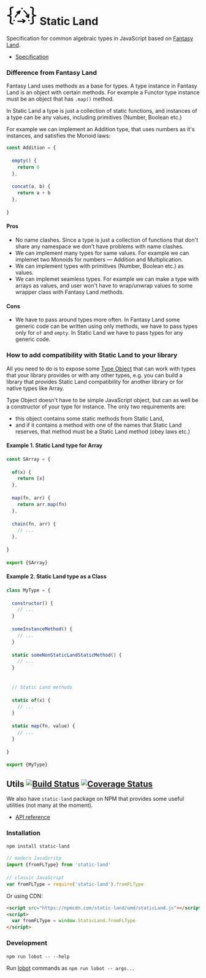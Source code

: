 # <img width="80" height="50" src="./logo/logo.svg" /> Static Land

Specification for common algebraic types in JavaScript
based on [Fantasy Land](https://github.com/fantasyland/fantasy-land).

* [Specification](docs/spec.md)

### Difference from Fantasy Land

Fantasy Land uses methods as a base for types. A type instance in Fantasy Land
is an object with certain methods. For example a Functor type instance must be an object
that has `.map()` method.

In Static Land a type is just a collection of static functions, and instances
of a type can be any values, including primitives (Number, Boolean etc.)

For example we can implement an Addition type, that uses numbers as it's instances,
and satisfies the Monoid laws:

```js
const Addition = {

  empty() {
    return 0
  },

  concat(a, b) {
    return a + b
  },

}
```

#### Pros

  - No name clashes. Since a type is just a collection of functions that don't
    share any namespace we don't have problems with name clashes.
  - We can implement many types for same values. For example we can implemet
    two Monoids for numbers — Addition and Multiplication.
  - We can implement types with primitives (Number, Boolean etc.) as values.
  - We can implemet seamless types. For example we can make a type with
    arrays as values, and user won't have to wrap/unwrap values to some
    wrapper class with Fantasy Land methods.

#### Cons

  - We have to pass around types more often.
    In Fantasy Land some generic code can be written using only methods,
    we have to pass types only for `of` and `empty`. In Static Land we have
    to pass types for any generic code.

### How to add compatibility with Static Land to your library

All you need to do is to expose some [Type Object](docs/spec.md#type) that can work with types that your library provides or with any other types, e.g. you can build a library that provides Static Land compatibility for another library or for native types like Array.

Type Object doesn't have to be simple JavaScript object, but can as well be a constructor of your type for instance. The only two requirements are:

- this object contains some static methods from Static Land,
- and if it contains a method with one of the names that Static Land reserves, that method must be a Static Land method (obey laws etc.)

#### Example 1. Static Land type for Array

```js
const SArray = {

  of(x) {
    return [x]
  },

  map(fn, arr) {
    return arr.map(fn)
  },

  chain(fn, arr) {
    // ...
  },

}

export {SArray}
```

#### Example 2. Static Land type as a Class

```js
class MyType = {

  constructor() {
    // ...
  }

  someInstanceMethod() {
    // ...
  }

  static someNonStaticLandStaticMethod() {
    // ...
  }


  // Static Land methods

  static of(x) {
    // ...
  }

  static map(fn, value) {
    // ...
  }

}

export {MyType}
```



## Utils [![Build Status](https://travis-ci.org/rpominov/static-land.svg?branch=master)](https://travis-ci.org/rpominov/static-land) [![Coverage Status](https://coveralls.io/repos/github/rpominov/static-land/badge.svg?branch=master)](https://coveralls.io/github/rpominov/static-land?branch=master)

We also have `static-land` package on NPM that provides some useful utilities (not many at the moment).

* [API reference](docs/API.md)

### Installation

```sh
npm install static-land
```

```js
// modern JavaScritp
import {fromFLType} from 'static-land'

// classic JavaScript
var fromFLType = require('static-land').fromFLType
```

Or using CDN:

```html
<script src="https://npmcdn.com/static-land/umd/staticLand.js"></script>
<script>
  var fromFLType = window.StaticLand.fromFLType
</script>
```

### Development

```
npm run lobot -- --help
```

Run [lobot](https://github.com/rpominov/lobot) commands as `npm run lobot -- args...`
